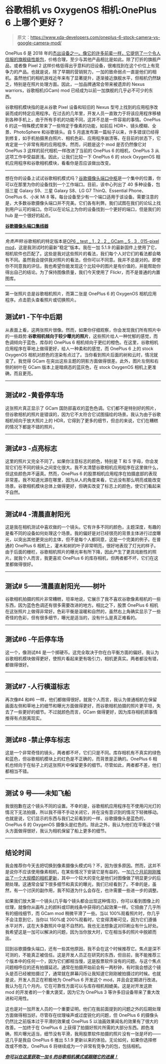 # 谷歌相机 vs OxygenOS 相机:OnePlus 6 上哪个更好？

> 原文：<https://www.xda-developers.com/oneplus-6-stock-camera-vs-google-camera-mod/>

OnePlus 6 是 2018 年的[杰出设备之一。像它的许多前辈一样，它提供了一个令人信服的](https://www.xda-developers.com/oneplus-6-hands-on-review-notch/)[旗舰级性能包](https://www.xda-developers.com/oneplus-6-speed-gaming-review/)，价格合理，至少与其他产品相比是如此。除了打折的旗舰产品，或者像 Pixel 2 这样价格低得出乎意料的旧设备，很难找到在这个价位上有竞争力的产品。也就是说，除了早期的营销努力，一加的致命弱点一直是他们的相机。虽然他们的相机游戏近年来有了显著提升，逐渐接近旗舰水平，但相机仍然缺乏，特别是在照片处理方面。因此，一加品牌通常会带来被遗弃的 Nexus warriors，谷歌相机(GCam) mod 已经成为以前一加旗舰的几乎必不可少的东西。

谷歌相机模块指的是从谷歌 Pixel 设备和较旧的 Nexus 型号上找到的应用程序改装而成的特定应用程序。在过去的几年里，开发人员一直致力于将该应用程序移植到各种手机上，由于所有手机的功能不同，这并不总是一件容易的事情。OnePlus 6 的这一特殊模式带来了一些特定于像素的功能，如前后 HDR+、镜头模糊、全景、PhotoSphere 和谷歌镜头。自 5 月底发布第一篇帖子以来，许多错误已经得到修复，如手机拍摄黑白照片、相机色彩、应用程序崩溃等。在目前的状态下，它肯定是一个非常有用的应用程序。然而，问题是这个 mod 是否仍然像它对 OnePlus 3 这样的前代相机一样改进了当前的 OnePlus 6 的相机，OnePlus 3 从这项工作中受益匪浅。因此，让我们比较一下 OnePlus 6 的 stock OxygenOS 相机应用程序和谷歌相机模块，看看你是否应该做出改变。

* * *

想在你的设备上试试谷歌相机模式吗？[谷歌摄像头端口中枢](https://www.xda-developers.com/google-camera-port-hub/)是一个集中的位置，你可以在那里为你的设备找到一个工作端口。目前，该中心列出了 40 多种设备，包括三星 Galaxy S9、三星 Galaxy S8、LG G7 ThinQ、Essential Phone、OnePlus 6、小米 Mi 8 等。每台设备至少有一个端口适用于该设备。需要注意的是，大多数谷歌摄像头端口并不完美。它们各有利弊。我们试图在我们的论坛上找到用户认可的端口。你可以在论坛上为你的设备找到一个更好的端口，但是我们的 hub 是一个很好的起点。

[**谷歌摄像头端口集线器**](https://www.xda-developers.com/google-camera-port-hub/)

* * *

*免责声明*:谷歌相机的特定版本是[OP6 _ test _ 1 . 2 . 2 _ GCam _ 5 . 3 . 015-pixel mod](https://forum.xda-developers.com/oneplus-6/themes/oneplus-6-google-camera-port-t3797544)，这是我测试时的最新“稳定”版本。我在一加 5.1.9 的最新固件上使用了它，相机软件也匹配了。这些是我对这些照片的看法，我们每个人对它们的看法都会略有不同。虽然我会提供我对照片的看法，但你可以不同意。我并不总是对的。即使你不同意我的评估，我也希望你能发现这个比较中的图片是有价值的，并能帮助你得出自己的结论。为了保持图像质量，我们今天使用了 Flickr，而不是普通的内置图库。

* * *

第一张照片总是谷歌相机照片，而第二张是 OnePlus 6 的 OxygenOS 相机应用程序。点击箭头查看照片或切换照片。

## **测试#1 -下午中后期**

从表面上看，这两张照片很像。然而，如果你仔细观察，你会发现我们所有照片中的一些趋势:**谷歌相机倾向于较少曝光的照片**，这些照片给人一种忧郁的感觉，而色调倾向于蓝色，库存的 OnePlus 6 相机倾向于更红的橙色。在这里，谷歌相机应用程序在草地上做得更好，给人一种柔和的感觉，而 OnePlus 6 上的 stock OxygenOS 相机对颜色的渲染有点过了。当你看到照片后面的树和云时，情况就变了。我觉得 GCam 在突出这些主题的阴影方面做得很差。此外，图片左侧和右侧的树叶在 GCam 版本上是暗病态的蓝灰色，在 stock OxygenOS 相机上更准确，而且更亮。

* * *

## **测试#2 -黄昏停车场**

这张照片真正显示了 GCam 国防部喜欢的蓝色色调。它们都不是特别好的照片，但谷歌相机的照片是错误的，因为它不太符合它试图描绘的场景。我认为由于谷歌相机倾向于放大照片上的 HDR，它得到了更多的细节，但总的来说，它们在糟糕的情况下都是不错的照片。

* * *

## **测试#3 -点亮标志**

这里的照片又完全不同了。如果你注意标志的颜色，特别是 T 和 S 字母，你会发现它们在不同的镜头之间变化很大。我不太清楚谷歌相机应用程序在这里做什么，但这些颜色并不逼真。然而，OnePlus 6 的股票相机应用程序在拍摄底部的表现非常差。我不知道光源在哪里，因为从人的角度来看，它远没有那么明亮或能改变场景。谷歌相机模块总体上做得更好，但确实改变了标志上的颜色，使它们看起来不自然。

* * *

## **测试#4 -清晨直射阳光**

这是我在相机测试中喜欢做的一个镜头。它有许多不同的颜色，主题深度，有趣的是看不同的设备如何处理这个场景。我的偏好是对已经很亮的背景主体进行过度曝光，以突出其他更突出的主体，但不是每个人都同意，这是一个完美的例子。在普通的 OnePlus 6 相机上，灌木和树的叶子非常明亮，很好地表现了灯光的样子。由于后面的栅栏，谷歌相机照片的曝光率有所下降，因此产生了更具戏剧性的照片。就我个人而言，我更喜欢 OnePlus 6 的库存相机，但两者都不坏，它们在这里都做得很好。

* * *

## **测试# 5——清晨直射阳光——树叶**

谷歌相机拍摄的照片非常糟糕，坦率地说，它展示了我不喜欢谷歌像素相机的一些东西，因为蓝色色调还有很多需要改进的地方。相比之下，股票 OnePlus 6 相机在这张照片上做得非常好。色彩平衡是温暖和自然的，虽然右上角确实显示了一些奇怪的色彩，但有很多细节，曝光是适当的，没有什么是真正难看的。

* * *

## **测试#6 -午后停车场**

这一个，像测试#4 是一个掷硬币。这完全取决于你在白平衡方面的偏好。我认为谷歌相机模块做得更好，使照片看起来更有吸引力，相机更真实。两者都没有错，都做得很好。

* * *

## **测试#7 -人行横道标志**

再次像#4 和#6 一样，他们都做得很好。就我个人而言，我认为普通相机在保留画面左侧和草地上的细节和曝光方面做得更好，而谷歌相机拍摄的照片更平坦，失去了一些更好的细节。不过就颜色而言，GCam 做得更好，因为库存相机把事情推得有点脱离现实。

* * *

## **测试#8 -禁止停车标志**

这是一个非常奇怪的镜头，两者都不坏，它们只是不同。库存相机有不真实的绿色和蓝色，但谷歌相机模块上的红色是不正确的，而背景是正确的。OnePlus 6 相机也倾向于在帖子上的这张照片中保留更多的细节。尽管如此，两者都不差，他们都相当不错。

* * *

## **测试 9 号——未知飞船**

我很抱歉在这个镜头不同的设置。不幸的是，谷歌相机应用程序在不使用闪光灯的情况下无法拍摄，所以我不得不手动关闭它，并在没有意识到的情况下轻微移动。也就是说，它们显示的东西与我们之前看到的一样，谷歌摄像头是蓝色的，OnePlus 6 的 OxygenOS 摄像头是红色的。除此之外，我认为他们在平衡这个镜头方面做得很好，我认为相机保留了船上更多的细节。

* * *

## 结论时间

我会推荐你今天去把切换到像素摄像头模式吗？不，因为很多原因。然而，这并不是说你不应该使用像素相机，在某些情况下安装它是有益的。一加[几个月前刚刚推出了一个大规模的相机更新](https://www.xda-developers.com/oneplus-6-camera-update-review-2/)，其中一个较大的变化是他们对图像做了明显更少的后期处理。这通常会留下很多细节和真实的曝光，我们已经看到了。不幸的是，虽然，有一个讨厌的副作用，我不知道为什么会存在，也许需要一些进一步的调整。

如果我们放大第一个镜头(几乎每个镜头都会出现这种情况)，你可以看到图像上的纹理，就像你从画布上的颜料或印刷线条中获得的凸起效果一样。它扭曲了几乎所有的细线细节，而 GCam mod 稍微平滑了一些。当以 100%观看照片时，你几乎不会注意到它，当你以 150%或 200%观看时，它变得清晰可见，因为它们遵循水平对齐，这在大多数照片中是不自然的。我也无法想象这对印刷业有什么好处。我希望这是一加可以解决的问题，因为当你放大时，它在相当多的照片中脱颖而出。

回到谷歌摄像头端口，还有一些其他原因，我不会在这个时候推荐它。焦点是深不可测的，不能真正被信任。这是开发人员正在研究的东西，但目前，我不能推荐三个版本中的任何一个，因为它们都相当慢，这是股票软件没有的问题。与这个焦点问题相呼应的还有拍摄延迟。通常在拍摄开始前会有一两秒钟，有时我会想这个镜头是否已经被拍摄过了，通常就在屏幕闪烁让我知道它刚刚被拍摄过的时候。也就是说，开发人员正在积极地为 OnePlus 6 开发这个 mod，并且会定期进行改进。我认为在几个月内，它在可靠性方面可以与库存相机相媲美。这是对开发这款 mod 的开发者的一个重大褒奖，因为它为 OnePlus 3 等许多旧设备带来了重大改进和可用性。

这也是对一加开发人员的一个重要证明，他们在我前面提到的问题之外的后期处理方面做得相当好。尽管存在纹理噪声或过度锐化的问题，但 OnePlus 6 的摄像头仍然比之前版本过于平滑的效果或 OnePlus 5 以油画效果闻名的效果有了很大的改善。一加终于在 OnePlus 6 上获得了拍摄好照片所需的大部分东西。颜色准确，照片曝光适当，细节没有平滑，我用股票软件拍摄的照片没有一张是坏的——这几乎是我自 OnePlus 6 推出 5.1.9 更新以来的体验。无论如何，如果你选择修改或不修改，OnePlus 6 将继续成为一个非常有竞争力的包，包括相机。

[***你可以在这里获取一加 6 的谷歌相机模式或跟随它的进展！***](https://forum.xda-developers.com/oneplus-6/themes/oneplus-6-google-camera-port-t3797544)